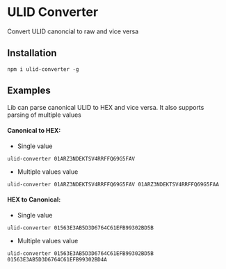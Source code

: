 # ULID Converter

Convert ULID canoncial to raw and vice versa

## Installation

```
npm i ulid-converter -g
```

## Examples

Lib can parse canonical ULID to HEX and vice versa. It also supports parsing of multiple values

#### Canonical to HEX:

- Single value

```
ulid-converter 01ARZ3NDEKTSV4RRFFQ69G5FAV
```

- Multiple values value

```
ulid-converter 01ARZ3NDEKTSV4RRFFQ69G5FAV 01ARZ3NDEKTSV4RRFFQ69G5FAA
```


#### HEX to Canonical:

- Single value

```
ulid-converter 01563E3AB5D3D6764C61EFB99302BD5B
```

- Multiple values value

```
ulid-converter 01563E3AB5D3D6764C61EFB99302BD5B 01563E3AB5D3D6764C61EFB99302BD4A
```